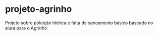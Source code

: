 # projeto-agrinho
Projeto sobre poluição hídrica e falta de saneamento básico baseado no alura para o Agrinho
